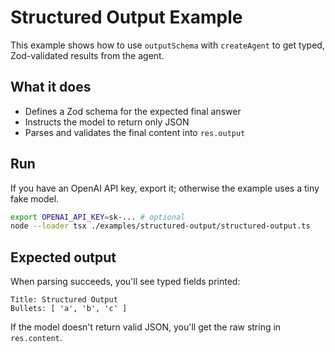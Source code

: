 # Structured Output Example

This example shows how to use `outputSchema` with `createAgent` to get typed, Zod-validated results from the agent.

## What it does
- Defines a Zod schema for the expected final answer
- Instructs the model to return only JSON
- Parses and validates the final content into `res.output`

## Run

If you have an OpenAI API key, export it; otherwise the example uses a tiny fake model.

```bash
export OPENAI_API_KEY=sk-... # optional
node --loader tsx ./examples/structured-output/structured-output.ts
```

## Expected output

When parsing succeeds, you'll see typed fields printed:

```
Title: Structured Output
Bullets: [ 'a', 'b', 'c' ]
```

If the model doesn't return valid JSON, you'll get the raw string in `res.content`.
